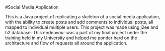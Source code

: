 #Social Media Application

This is a Java project of replicating a skeleton of a social media application, with the ability to create posts and add comments to individual posts, all mapped to individual multiple users.
This project was made using j2ee and h2 database.
This endeavour was a part of my final project under the training held in my University and helped me ponder hard on the architecture and flow of requests all around the application.
